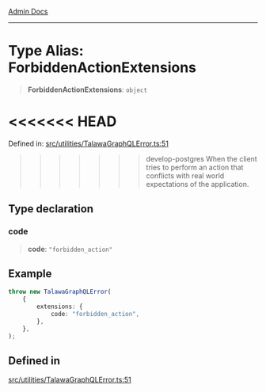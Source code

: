 [Admin Docs](/)

***

# Type Alias: ForbiddenActionExtensions

> **ForbiddenActionExtensions**: `object`

<<<<<<< HEAD
=======
Defined in: [src/utilities/TalawaGraphQLError.ts:51](https://github.com/PalisadoesFoundation/talawa-api/blob/37e2d6abe1cabaa02f97a3c6c418b81e8fcb5a13/src/utilities/TalawaGraphQLError.ts#L51)

>>>>>>> develop-postgres
When the client tries to perform an action that conflicts with real world expectations of the application.

## Type declaration

### code

> **code**: `"forbidden_action"`

## Example

```ts
throw new TalawaGraphQLError(
	{
		extensions: {
			code: "forbidden_action",
		},
	},
);
```

## Defined in

[src/utilities/TalawaGraphQLError.ts:51](https://github.com/NishantSinghhhhh/talawa-api/blob/ff0f1d6ae21d3428519b64e42fe3bfdff573cb6e/src/utilities/TalawaGraphQLError.ts#L51)
